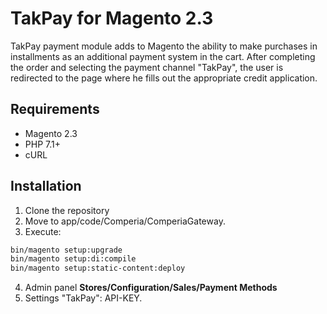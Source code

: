 # TakPay for Magento 2.3

TakPay payment module adds to Magento the ability to make purchases in installments as an additional payment system in the cart.
After completing the order and selecting the payment channel "TakPay", the user is redirected to the page where he fills out the appropriate credit application.

## Requirements
 * Magento 2.3
 * PHP 7.1+
 * cURL

## Installation

1. Clone the repository
2. Move to app/code/Comperia/ComperiaGateway.
3. Execute: 

```bash
bin/magento setup:upgrade
bin/magento setup:di:compile
bin/magento setup:static-content:deploy
```
4. Admin panel **Stores/Configuration/Sales/Payment Methods**
5. Settings "TakPay": API-KEY.
